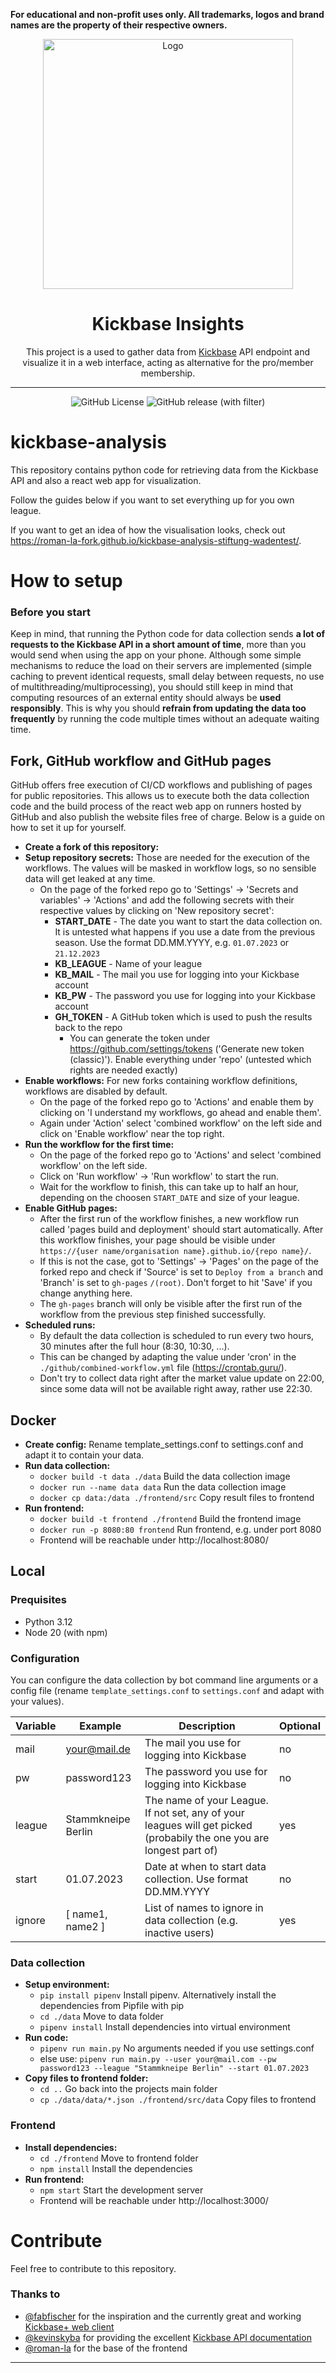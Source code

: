**For educational and non-profit uses only. All trademarks, logos and brand names are the property of their respective owners.**

<div align="center">
  <a href="https://de.kickbase.com/"><img width="400" alt="Logo" src="repo_pictures/kickbase.jpg"></a>
  <br>
  <h1>Kickbase Insights</h1>
  This project is a used to gather data from <a href="https://www.kickbase.com/">Kickbase</a> API endpoint and visualize it in a web interface, acting as alternative for the pro/member membership.

  ---

  <!-- Placeholder for badges -->
  ![GitHub License](https://img.shields.io/github/license/casudo/kickbase-insights) ![GitHub release (with filter)](https://img.shields.io/github/v/release/casudo/kickbase-insights)


</div>


# kickbase-analysis

This repository contains python code for retrieving data from the Kickbase API and also a react web app for visualization.

Follow the guides below if you want to set everything up for you own league.

If you want to get an idea of how the visualisation looks, check out https://roman-la-fork.github.io/kickbase-analysis-stiftung-wadentest/.

# How to setup

### Before you start

Keep in mind, that running the Python code for data collection sends **a lot of requests to the Kickbase API in a short amount of time**, more than you would send when using the app on your phone. Although some simple mechanisms to reduce the load on their servers are implemented (simple caching to prevent identical requests, small delay between requests, no use of multithreading/multiprocessing), you should still keep in mind that computing resources of an external entity should always be **used responsibly**. This is why you should **refrain from updating the data too frequently** by running the code multiple times without an adequate waiting time.

## Fork, GitHub workflow and GitHub pages

GitHub offers free execution of CI/CD workflows and publishing of pages for public repositories. This allows us to execute both the data collection code and the build process of the react web app on runners hosted by GitHub and also publish the website files free of charge. Below is a guide on how to set it up for yourself.

- **Create a fork of this repository:**
- **Setup repository secrets:** Those are needed for the execution of the workflows. The values will be masked in workflow logs, so no sensible data will get leaked at any time.
    - On the page of the forked repo go to 'Settings' -> 'Secrets and variables' -> 'Actions' and add the following secrets with their respective values by clicking on 'New repository secret':
        - **START_DATE** - The date you want to start the data collection on. It is untested what happens if you use a date from the previous season. Use the format DD.MM.YYYY, e.g. `01.07.2023` or `21.12.2023`
        - **KB_LEAGUE** - Name of your league
        - **KB_MAIL** - The mail you use for logging into your Kickbase account
        - **KB_PW** - The password you use for logging into your Kickbase account
        - **GH_TOKEN** - A GitHub token which is used to push the results back to the repo
            - You can generate the token under https://github.com/settings/tokens ('Generate new token (classic)'). Enable everything under 'repo' (untested which rights are needed exactly)
- **Enable workflows:** For new forks containing workflow definitions, workflows are disabled by default.
    - On the page of the forked repo go to 'Actions' and enable them by clicking on 'I understand my workflows, go ahead and enable them'.
    - Again under 'Action' select 'combined workflow' on the left side and click on 'Enable workflow' near the top right.
- **Run the workflow for the first time:**
    - On the page of the forked repo go to 'Actions' and select 'combined workflow' on the left side.
    - Click on 'Run workflow' -> 'Run workflow' to start the run.
    - Wait for the workflow to finish, this can take up to half an hour, depending on the choosen `START_DATE` and size of your league.
- **Enable GitHub pages:**
    - After the first run of the workflow finishes, a new workflow run called 'pages build and deployment' should start automatically. After this workflow finishes, your page should be visible under `https://{user name/organisation name}.github.io/{repo name}/`.
    - If this is not the case, got to 'Settings' -> 'Pages' on the page of the forked repo and check if 'Source' is set to `Deploy from a branch` and 'Branch' is set to `gh-pages` `/(root)`. Don't forget to hit 'Save' if you change anything here.
    - The `gh-pages` branch will only be visible after the first run of the workflow from the previous step finished successfully.
- **Scheduled runs:**
    - By default the data collection is scheduled to run every two hours, 30 minutes after the full hour (8:30, 10:30, ...).
    - This can be changed by adapting the value under 'cron' in the `./github/combined-workflow.yml` file (https://crontab.guru/).
    - Don't try to collect data right after the market value update on 22:00, since some data will not be available right away, rather use 22:30.

## Docker

- **Create config:** Rename template_settings.conf to settings.conf and adapt it to contain your data.
- **Run data collection:** 
    - `docker build -t data ./data` Build the data collection image
    - `docker run --name data data` Run the data collection image
    - `docker cp data:/data ./frontend/src` Copy result files to frontend
- **Run frontend:**
    - `docker build -t frontend ./frontend` Build the frontend image
    - `docker run -p 8080:80 frontend` Run frontend, e.g. under port 8080
    - Frontend will be reachable under http://localhost:8080/

## Local

### Prequisites

- Python 3.12
- Node 20 (with npm)

### Configuration

You can configure the data collection by bot command line arguments or a config file (rename `template_settings.conf` to `settings.conf` and adapt with your values).

| Variable | Example | Description | Optional |
| - | - | - | - |
| mail | your@mail.de | The mail you use for logging into Kickbase | no |
| pw | password123 | The password you use for logging into Kickbase | no |
| league | Stammkneipe Berlin | The name of your League. If not set, any of your leagues will get picked (probabily the one you are longest part of) | yes |
| start | 01.07.2023 | Date at when to start data collection. Use format DD.MM.YYYY | no |
| ignore | [ name1, name2 ] | List of names to ignore in data collection (e.g. inactive users) | yes |

### Data collection

- **Setup environment:**
    - `pip install pipenv` Install pipenv. Alternatively install the dependencies from Pipfile with pip
    - `cd ./data` Move to data folder
    - `pipenv install` Install dependencies into virtual environment
- **Run code:**
    - `pipenv run main.py` No arguments needed if you use settings.conf
    - else use: `pipenv run main.py --user your@mail.com --pw password123 --league "Stammkneipe Berlin" --start 01.07.2023`
- **Copy files to frontend folder:**
    - `cd ..` Go back into the projects main folder
    - `cp ./data/data/*.json ./frontend/src/data` Copy files to frontend

### Frontend

- **Install dependencies:**
    - `cd ./frontend` Move to frontend folder
    - `npm install` Install the dependencies
- **Run frontend:**
    - `npm start` Start the development server
    - Frontend will be reachable under http://localhost:3000/

# Contribute

Feel free to contribute to this repository. 

### Thanks to
- [@fabfischer](https://github.com/fabfischer) for the inspiration and the currently great and working [Kickbase+ web client](https://github.com/fabfischer/kickbase-plus)  
- [@kevinskyba](https://github.com/kevinskyba) for providing the excellent [Kickbase API documentation](https://kevinskyba.github.io/kickbase-api-doc)  
- [@roman-la](https://github.com/roman-la) for the base of the frontend  

---
